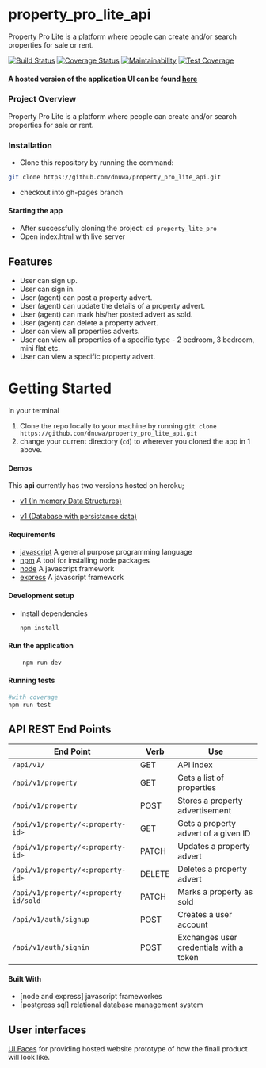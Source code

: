 # property_pro_lite_api
Property Pro Lite is a platform where people can create and/or search properties for sale or rent.

[![Build Status](https://travis-ci.org/dnuwa/property_pro_lite_api.svg?branch=develop)](https://travis-ci.org/dnuwa/property_pro_lite_api)              [![Coverage Status](https://coveralls.io/repos/github/dnuwa/property_pro_lite_api/badge.svg?branch=develop)](https://coveralls.io/github/dnuwa/property_pro_lite_api?branch=develop)                [![Maintainability](https://api.codeclimate.com/v1/badges/9046cf3cf9bf0d6ad28a/maintainability)](https://codeclimate.com/github/dnuwa/property_pro_lite_api/maintainability)                [![Test Coverage](https://api.codeclimate.com/v1/badges/9046cf3cf9bf0d6ad28a/test_coverage)](https://codeclimate.com/github/dnuwa/property_pro_lite_api/test_coverage)

#### A hosted version of the application UI can be found [here](https://dnuwa.github.io/property_lite_pro/UI/)

### Project Overview
Property Pro Lite is a platform where people can create and/or search properties for sale or rent.

### Installation

- Clone this repository by running the command:

```bash
git clone https://github.com/dnuwa/property_pro_lite_api.git
```
- checkout into gh-pages branch

#### Starting the app

- After successfully cloning the project: `cd property_lite_pro`
- Open index.html with live server

## Features
- User can sign up.
- User can sign in.
- User (agent) can post a property advert.
- User (agent) can update the details of a property advert.
- User (agent) can mark his/her posted advert as sold.
- User (agent) can delete a property advert.
- User can view all properties adverts.
- User can view all properties of a specific type - 2 bedroom, 3 bedroom, mini flat etc.
- User can view a specific property advert.

# Getting Started
In your terminal
1. Clone the repo locally to your machine by running `git clone https://github.com/dnuwa/property_pro_lite_api.git`
2. change your current directory (`cd`) to wherever you cloned the app in 1 above.

#### Demos
This __api__ currently  has two versions hosted on heroku;
- [v1 (In memory Data Structures)](https://property-pro1.herokuapp.com/api/v1)

- [v1 (Database with persistance data)](https://banka-database-api.herokuapp.com/api/v1)

#### Requirements
- [javascript](https://developer.mozilla.org/en-US/docs/Web/JavaScript/Reference) A general purpose programming language
- [npm](https://docs.npmjs.com/about-npm/) A tool for installing node packages
- [node](https://nodejs.org/en/docs/)  A javascript framework
- [express](https://expressjs.com/en/api.html)  A javascript framework

#### Development setup

- Install dependencies
  ```bash
  npm install
  ```
#### Run the application
```bash
    npm run dev
```

#### Running tests
```bash
#with coverage
npm run test
```

## API REST End Points
| End Point                                           | Verb |Use                                            |
| ----------------------------------------------------|------|-----------------------------------------------|
|`/api/v1/`                                         |GET   |API index                                      |
|`/api/v1/property`                                |GET   |Gets a list of properties                      |
|`/api/v1/property`                                |POST  |Stores a property advertisement                     |
|`/api/v1/property/<:property-id>`                       |GET   |Gets a property advert of a given ID         |
|`/api/v1/property/<:property-id> `                      |PATCH |Updates a property advert                    |
|`/api/v1/property/<:property-id>`                        |DELETE|Deletes a property advert                   |
|`/api/v1/property/<:property-id/sold`               |PATCH   | Marks a property as sold          |
|`/api/v1/auth/signup`                              |POST  | Creates a user account                        |
|`/api/v1/auth/signin`                               |POST  |Exchanges  user credentials with a token       |


#### Built With
- [node and express] javascript frameworkes
- [postgress sql] relational database management system


## User interfaces
[UI Faces](https://dnuwa.github.io/property_lite_pro/UI/) for providing hosted website prototype of how the finall product will look like.
